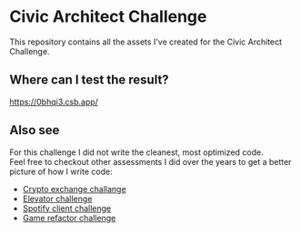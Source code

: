 # Civic Architect Challenge
This repository contains all the assets I've created for the Civic Architect Challenge.

## Where can I test the result?
https://0bhqi3.csb.app/

## Also see
For this challenge I did not write the cleanest, most optimized code.<br/>
Feel free to checkout other assessments I did over the years to get a better picture of how I write code:

- [Crypto exchange challange](https://github.com/afterburn/thalex)
- [Elevator challenge](https://github.com/afterburn/marvia)
- [Spotify client challenge](https://github.com/afterburn/incentro)
- [Game refactor challenge](https://github.com/afterburn/trivia/tree/master/javascript)
